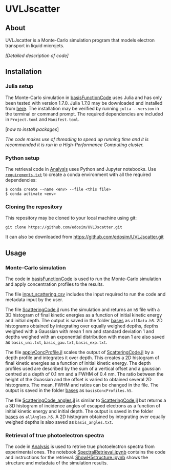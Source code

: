 # UVLJscatter

## About

UVLJscatter is a Monte-Carlo simulation program that models electron transport in liquid microjets.

*[Detailed description of code]*


## Installation

### Julia setup
The Monte-Carlo simulation in [basisFunctionCode](basisFunctionCode) uses Julia and has only been tested with version 1.7.0.
Julia 1.7.0 may be downloaded and installed from [here](https://julialang.org/downloads/oldreleases/).
The installation may be verified by running `julia --version` in the terminal or command prompt.
The required dependencies are included in `Project.toml` and `Manifest.toml`.

[*how to install packages*]

*The code makes use of threading to speed up running time and it is recommended it is run in a High-Performance Computing cluster.*

### Python setup

The retrieval code in [Analysis](Analysis) uses Python and Jupyter notebooks. Use [`requirements.txt`](Analysis/requirements.txt) to create a conda environment with all the required dependencies: 

```
$ conda create --name <env> --file <this file>
$ conda activate <env>
```

### Cloning the repository
This repository may be cloned to your local machine using git:

```
git clone https://github.com/edosim/UVLJscatter.git
```

It can also be downloaded from <https://github.com/edosim/UVLJscatter.git>

## Usage

### Monte-Carlo simulation

The code in [basisFunctionCode](basisFunctionCode) is used to run the Monte-Carlo simulation and apply concentration profiles to the results.

The file [input_scattering.csv](basisFunctionCode\input_scattering.csv) includes the input required to run the code and metadata input by the user.

The file [ScatteringCode.jl](basisFunctionCode\ScatteringCode.jl) runs the simulation and returns an `h5` file with a 3D histogram of final kinetic energies as a function of initial kinetic energy and initial depth. The output is saved in the folder [bases](basisFunctionCode\bases) as `allData.h5`. 2D histograms obtained by integrating over equally weighed depths, depths weighed with a Gaussian with mean 1 nm and standard deviation 1 and depths weighed with an exponential distribution with mean 1 are also saved as `basis_uni.txt`, `basis_gau.txt`, `basis_exp.txt`.

The file [applyConcProfile.jl](basisFunctionCode\applyConcProfile.jl) scales the  output of [ScatteringCode.jl](basisFunctionCode\ScatteringCode.jl) by a depth profile and integrates it over depth. This creates a 2D histogram of final kinetic energies as a function of initial kinetic energy. The depth profiles used are described by the sum of a vertical offset and a gaussian centred at a depth of 0.1 nm and a FWHM of 0.4 nm. The ratio between the height of the Guassian and the offset is varied to obtained several 2D histograms. The mean, FWHM and ratios can be changed in the file. The output is saved in the folder [bases](basisFunctionCode\bases) as `basisConcProfiles.h5`.

The file [ScatteringCode_angles.jl](basisFunctionCode\ScatteringCode_angles.jl) is similar to [ScatteringCode.jl](basisFunctionCode\ScatteringCode.jl) but returns a a 3D histogram of incidence angles of escaped electrons as a function of initial kinetic energy and initial depth. The output is saved in the folder [bases](basisFunctionCode\bases) as `allAngles.h5`. A 2D histogram obtained by integrating over equally weighed depths is also saved as `basis_angles.txt`.

### Retrieval of true photoelectron spectra

The code in [Analysis](Analysis) is used to retrive true photoelectron spectra from experimental ones. The notebook [SpectralRetrieval.ipynb](Analysis\SpectralRetrieval.ipynb) contains the code and instructions for the retrieval. [ShowH5structure.ipynb](Analysis\ShowH5structure.ipynb) shows the structure and metadata of the simulation results.